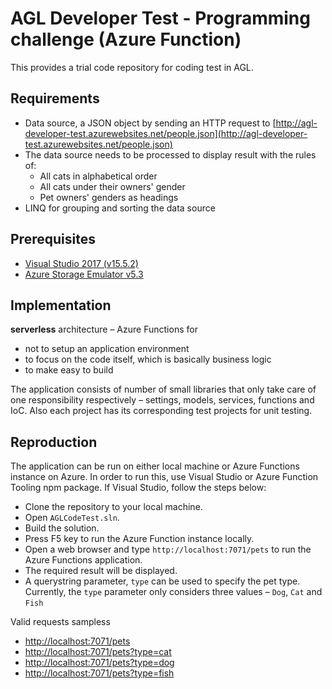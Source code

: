 # AGL Developer Test - Programming challenge (Azure Function) #

This provides a trial code repository for coding test in AGL.


## Requirements ##

* Data source, a JSON object by sending an HTTP request to [http://agl-developer-test.azurewebsites.net/people.json](http://agl-developer-test.azurewebsites.net/people.json)
* The data source needs to be processed to display result with the rules of:
  * All cats in alphabetical order
  * All cats under their owners' gender
  * Pet owners' genders as headings
* LINQ for grouping and sorting the data source


## Prerequisites ##

* [Visual Studio 2017 (v15.5.2)](https://www.visualstudio.com/)
* [Azure Storage Emulator v5.3](https://docs.microsoft.com/en-au/azure/storage/common/storage-use-emulator)


## Implementation ##

**serverless** architecture &ndash; Azure Functions for

* not to setup an application environment
* to focus on the code itself, which is basically business logic
* to make easy to build

The application consists of number of small libraries that only take care of one responsibility respectively &ndash; settings, models, services, functions and IoC. 
Also each project has its corresponding test projects for unit testing.


## Reproduction ##

The application can be run on either local machine or Azure Functions instance on Azure. 
In order to run this, use Visual Studio or Azure Function Tooling npm package. 
If Visual Studio, follow the steps below:

* Clone the repository to your local machine.
* Open `AGLCodeTest.sln`.
* Build the solution.
* Press F5 key to run the Azure Function instance locally.
* Open a web browser and type `http://localhost:7071/pets` to run the Azure Functions application.
* The required result will be displayed.
* A querystring parameter, `type` can be used to specify the pet type. Currently, the `type` parameter only considers three values &ndash; `Dog`, `Cat` and `Fish`

Valid requests sampless

* [http://localhost:7071/pets](http://localhost:7071/pets)
* [http://localhost:7071/pets?type=cat](http://localhost:7071/pets?type=cat)
* [http://localhost:7071/pets?type=dog](http://localhost:7071/pets?type=dog)
* [http://localhost:7071/pets?type=fish](http://localhost:7071/pets?type=fish)

